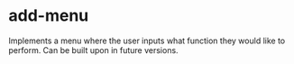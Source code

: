 # add-menu
Implements a menu where the user inputs what function they would like to perform.
Can be built upon in future versions.
